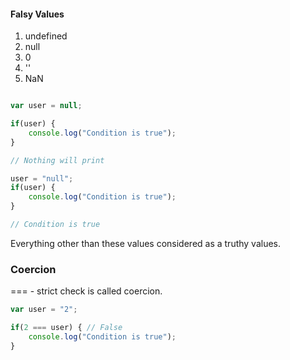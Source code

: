 
#### Falsy Values

1. undefined
2. null
3. 0
4. ''
5. NaN

```js

var user = null;

if(user) {
	console.log("Condition is true");
}

// Nothing will print

user = "null";
if(user) {
	console.log("Condition is true");
}

// Condition is true
```

Everything other than these values considered as a truthy values.

### Coercion

 ===  - strict check is called coercion.

```js
var user = "2";

if(2 === user) { // False
	console.log("Condition is true");
}

```







